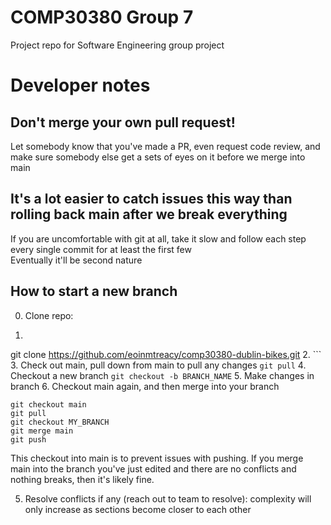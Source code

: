 # COMP30380 Group 7
Project repo for Software Engineering group project

# Developer notes
## Don't merge your own pull request!
Let somebody know that you've made a PR, even request code review, and make sure somebody else get a sets of eyes on it before we merge into main
## It's a lot easier to catch issues this way than rolling back main after we break everything
If you are uncomfortable with git at all, take it slow and follow each step every single commit for at least the first few <br>
Eventually it'll be second nature
## How to start a new branch
0. Clone repo:
1. ```
git clone https://github.com/eoinmtreacy/comp30380-dublin-bikes.git
2. ```
3. Check out main, pull down from main to pull any changes
`git pull`
4. Checkout a new branch
`git checkout -b BRANCH_NAME`
5. Make changes in branch
6. Checkout main again, and then merge into your branch
```
git checkout main
git pull
git checkout MY_BRANCH
git merge main
git push
```
This checkout into main is to prevent issues with pushing. If you merge main into the branch you've just edited and there are no conflicts and nothing breaks, then it's likely fine.

5. Resolve conflicts if any (reach out to team to resolve): complexity will only increase as sections become closer to each other
